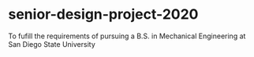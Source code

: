 # senior-design-project-2020

To fufill the requirements of pursuing a B.S. in Mechanical Engineering at San Diego State University
